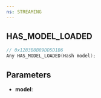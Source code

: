 ```yaml
---
ns: STREAMING
---
```

## HAS_MODEL_LOADED

```c
// 0x1283B8B89DD5D1B6
Any HAS_MODEL_LOADED(Hash model);
```

## Parameters
* **model**:

